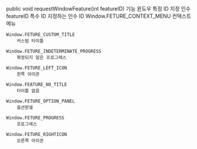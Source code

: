 public void requestWindowFeature(int featureID)
    기능    윈도우 특정 ID 지정
    인수    featureID 특수 ID
    지정하는 인수 ID
    Window.FETURE_CONTEXT_MENU
        컨텍스트 메뉴

    Window.FETURE_CUSTOM_TITLE
        커스텀 타이틀

    Window.FETURE_INDETERMINATE_PROGRESS
        확정되지 않은 프로그레스

    Window.FETURE_LEFT_ICON
        왼쪽 아이콘
    
    Window.FEATURE_NO_TITLE
        타이틀 없음
    
    Window.FETURE_OPTION_PANEL
        옵션판넬

    Window.FETURE_PROGRESS
        프로그레스
    
    Window.FETURE_RIGHTICON
        오른쪽 아이콘


